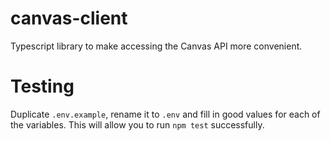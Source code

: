 # canvas-client
Typescript library to make accessing the Canvas API more convenient.

# Testing
Duplicate `.env.example`, rename it to `.env` and fill in good values for each of the variables. This will allow you to run `npm test` successfully.
